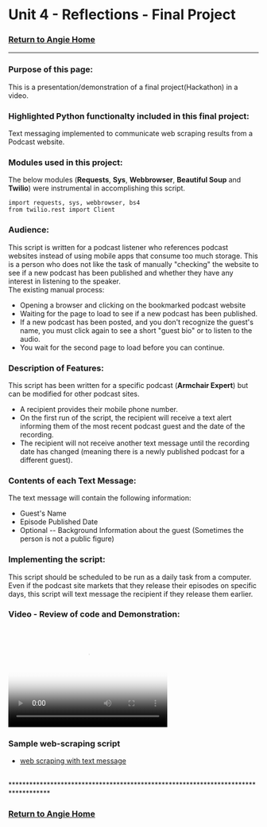 # Unit 4 - Reflections - Final Project 
### [Return to Angie Home](https://angie-gh.github.io/adix.github.io/)


*********************************************************************************** 

### Purpose of this page:
This is a presentation/demonstration of a final project(Hackathon) in a video.

### Highlighted Python functionalty included in this final project:
Text messaging implemented to communicate web scraping results from a Podcast website.

### Modules used in this project:  
The below modules (**Requests**, **Sys**, **Webbrowser**, **Beautiful Soup** and **Twilio**) were instrumental in accomplishing this script.
```
import requests, sys, webbrowser, bs4
from twilio.rest import Client
```

### Audience:  
This script is written for a podcast listener who references podcast websites instead of using mobile apps that consume too much storage.
This is a person who does not like the task of manually "checking" the website to see if a new podcast has been published and whether they have any interest in listening to the speaker.<br/>
The existing manual process:</br>
- Opening a browser and clicking on the bookmarked podcast website 
- Waiting for the page to load to see if a new podcast has been published.
- If a new podcast has been posted, and you don't recognize the guest's name, you must click again to see a short "guest bio" or to listen to the audio.
- You wait for the second page to load before you can continue.

### Description of Features:  
This script has been written for a specific podcast (**Armchair Expert**) but can be modified for other podcast sites.
- A recipient provides their mobile phone number.</br>  
- On the first run of the script, the recipient will receive a text alert informing them of the most recent podcast guest and the date of the recording.</br>
- The recipient will not receive another text message until the recording date has changed (meaning there is a newly published podcast for a different guest).

### Contents of each Text Message:  
The text message will contain the following information: 
- Guest's Name</br> 
- Episode Published Date</br> 
- Optional -- Background Information about the guest (Sometimes the person is not a public figure)</br> 

### Implementing the script:
This script should be scheduled to be run as a daily task from a computer.  Even if the podcast site markets that they release 
their episodes on specific days, this script will text message the recipient if they release them earlier.

### Video - Review of code and Demonstration:
<video src="testrecording1.mp4" poster="poster1.jpg" width="320" height="200" controls preload></video>

### Sample web-scraping script
- [web scraping with text message](https://github.com/Angie-gh/unit2/blob/master/photoresister_withImageDisplays_githubversion.py)
<br/>
*********************************************************************************** 

### [Return to Angie Home](https://angie-gh.github.io/adix.github.io/)

